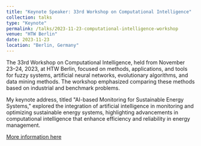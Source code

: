 ```yaml
---
title: "Keynote Speaker: 33rd Workshop on Computational Intelligence"
collection: talks
type: "Keynote"
permalink: /talks/2023-11-23-computational-intelligence-workshop
venue: "HTW Berlin"
date: 2023-11-23
location: "Berlin, Germany"
---
```

The 33rd Workshop on Computational Intelligence, held from November 23–24, 2023, at HTW Berlin, focused on methods, applications, and tools for fuzzy systems, artificial neural networks, evolutionary algorithms, and data mining methods. The workshop emphasized comparing these methods based on industrial and benchmark problems.

My keynote address, titled "AI-based Monitoring for Sustainable Energy Systems," explored the integration of artificial intelligence in monitoring and optimizing sustainable energy systems, highlighting advancements in computational intelligence that enhance efficiency and reliability in energy management.

[More information here](https://www.htw-berlin.de/forschung/online-forschungskatalog/publikationen/publikation/?eid=15330)
